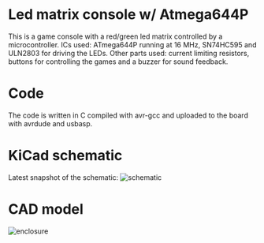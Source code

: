 # Led matrix console w/ Atmega644P
 This is a game console with a red/green led matrix controlled by a microcontroller.
 ICs used: ATmega644P running at 16 MHz, SN74HC595 and ULN2803 for driving the LEDs. 
 Other parts used: current limiting resistors, buttons for controlling the games and a buzzer for sound feedback.

# Code
The code is written in C compiled with avr-gcc and uploaded to the board with avrdude and usbasp.

# KiCad schematic
Latest snapshot of the schematic:
![schematic](https://github.com/robertcotofana/LedMatrixConsole-Atmega644P/assets/33556095/f7581245-c196-42b1-9556-a9efc18693ee)

# CAD model
![enclosure]([https://github.com/robertcotofana/LedMatrixConsole-Atmega644P/assets/33556095/86bde505-9ddd-43de-b33f-bd58ce30046d](https://github.com/robertcotofana/LedMatrixConsole-Atmega644P/blob/dev/enclosure/enclosure.png?raw=true)https://github.com/robertcotofana/LedMatrixConsole-Atmega644P/blob/dev/enclosure/enclosure.png?raw=true)
